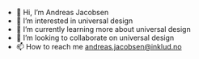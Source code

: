 - 👋 Hi, I’m Andreas Jacobsen
- 👀 I’m interested in universal design
- 🌱 I’m currently learning more about universal design
- 💞️ I’m looking to collaborate on universal design
- 📫 How to reach me andreas.jacobsen@inklud.no
